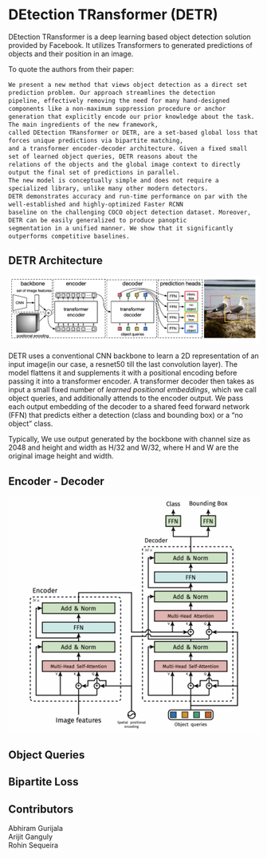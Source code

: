 # DEtection TRansformer (DETR)
DEtection TRansformer is a deep learning based object detection solution provided by Facebook. It utilizes Transformers to generated predictions of objects and their position in an image.

To quote the authors from their paper:  
```
We present a new method that views object detection as a direct set prediction problem. Our approach streamlines the detection
pipeline, effectively removing the need for many hand-designed components like a non-maximum suppression procedure or anchor 
generation that explicitly encode our prior knowledge about the task. The main ingredients of the new framework, 
called DEtection TRansformer or DETR, are a set-based global loss that forces unique predictions via bipartite matching, 
and a transformer encoder-decoder architecture. Given a fixed small set of learned object queries, DETR reasons about the 
relations of the objects and the global image context to directly output the final set of predictions in parallel. 
The new model is conceptually simple and does not require a specialized library, unlike many other modern detectors. 
DETR demonstrates accuracy and run-time performance on par with the well-established and highly-optimized Faster RCNN 
baseline on the challenging COCO object detection dataset. Moreover, DETR can be easily generalized to produce panoptic 
segmentation in a unified manner. We show that it significantly outperforms competitive baselines.
```  

## DETR Architecture

![detr_architecture](images/detr_architecture_detailed.png)

DETR uses a conventional CNN backbone to learn a 2D representation of an input image(in our case, a resnet50 till the last convolution layer). The model flattens it and supplements it with a positional encoding before passing it into a transformer encoder. A transformer decoder then takes as input a small fixed number of *learned positional embeddings*, which we call object queries, and additionally attends to the encoder output. We pass each output embedding of the
decoder to a shared feed forward network (FFN) that predicts either a detection (class and bounding box) or a “no object” class.

Typically, We use output generated by the bockbone with channel size as 2048 and height and width as H/32 and W/32, where H and W are the original image height and width.

## Encoder - Decoder

![detr_transformer](images/detr_transformer.png)





## Object Queries



## Bipartite Loss














## Contributors
Abhiram Gurijala  
Arijit Ganguly  
Rohin Sequeira

